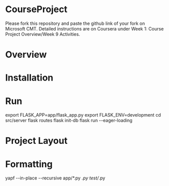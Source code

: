 # CourseProject

Please fork this repository and paste the github link of your fork on Microsoft CMT. Detailed instructions are on Coursera under Week 1: Course Project Overview/Week 9 Activities.

# Overview

# Installation

# Run
export FLASK_APP=app/flask_app.py
export FLASK\_ENV=development
cd src/server
flask routes
flask init-db
flask run --eager-loading

# Project Layout


# Formatting
yapf --in-place --recursive app/*.py *.py test/*.py
